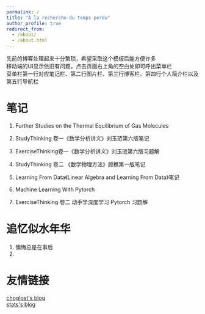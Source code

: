 ```yaml
---
permalink: /
title: "À la recherche du temps perdu"
author_profile: true
redirect_from: 
  - /about/
  - /about.html
---
```


先前的博客处理起来十分繁琐，希望采取这个模板后能方便许多  
移动端的UI显示依旧有问题，点击页面右上角的空白处即可呼出菜单栏  
菜单栏第一行对应笔记栏、第二行图片栏、第三行博客栏、第四行个人简介栏以及第五行导航栏  

笔记
======
1. Further Studies on the Thermal Equilibrium of Gas Molecules  

1. StudyThinking 卷一《数学分析讲义》刘玉琏第六版笔记  

1. ExerciseThinking卷一《数学分析讲义》刘玉琏第六版习题解  

1. StudyThinking 卷二 《数学物理方法》顾樵第一版笔记  

1. Learning From Data《Linear Algebra and Learning From Data》笔记  
  
1. Machine Learning With Pytorch  

1. ExerciseThinking 卷二 动手学深度学习 Pytorch 习题解  





追忆似水年华
======
1. 懊悔总是在事后
1. 

友情链接
======
[choglost's blog](https://choglost.site/)  
[stats's blog](https://blogs.statsschools.top/)
